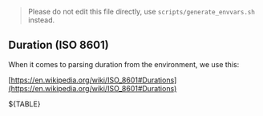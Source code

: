 > Please do not edit this file directly, use `scripts/generate_envvars.sh` instead.

## Duration (ISO 8601)

When it comes to parsing duration from the environment, we use this:

[https://en.wikipedia.org/wiki/ISO_8601#Durations](https://en.wikipedia.org/wiki/ISO_8601#Durations)


${TABLE}